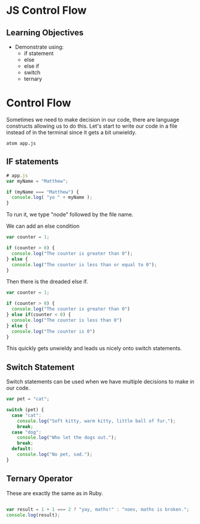 # JS Control Flow

## Learning Objectives
- Demonstrate using:
  - if statement
  - else
  - else if
  - switch
  - ternary

# Control Flow

Sometimes we need to make decision in our code, there are language constructs allowing us to do this.
Let's start to write our code in a file instead of in the terminal since it gets a bit unwieldy.

```
atom app.js

```

## IF statements

```js
# app.js
var myName = "Matthew";

if (myName === "Matthew") {
  console.log( "yo " + myName );
}

```
To run it, we type "node" followed by the file name.


We can add an else condition

```js
var counter = 1;

if (counter > 0) {
  console.log("The counter is greater than 0");
} else {
  console.log("The counter is less than or equal to 0");
}
```
Then there is the dreaded else if.

```js
var counter = 1;

if (counter > 0) {
  console.log("The counter is greater than 0")
} else if(counter < 0) {
  console.log("The counter is less than 0")
} else {
  console.log("The counter is 0")
}
```

This quickly gets unwieldy and leads us nicely onto switch statements.

## Switch Statement

Switch statements can be used when we have multiple decisions to make in our code.

```js
var pet = "cat";

switch (pet) {
  case "cat":
    console.log("Soft kitty, warm kitty, little ball of fur.");
    break;
  case "dog":
    console.log("Who let the dogs out.");
    break;
  default:
    console.log("No pet, sad.");
}
```

## Ternary Operator

These are exactly the same as in Ruby.

```js

var result = 1 + 1 === 2 ? "yay, maths!" : "noes, maths is broken.";
console.log(result);
```
